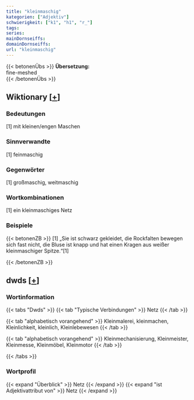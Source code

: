 ```yaml
---
title: "kleinmaschig"
kategorien: ["Adjektiv"]
schwierigkeit: ["k1", "h1", "r_"]
tags:
series:
mainDornseiffs:
domainDornseiffs:
url: "kleinmaschig"
---
```


{{< betonenÜbs >}}
**Übersetzung:**  
fine-meshed  
{{< /betonenÜbs >}}

## Wiktionary [[+](https://de.wiktionary.org/wiki/kleinmaschig)]

### Bedeutungen
[1] mit kleinen/engen Maschen  

### Sinnverwandte
[1] feinmaschig  

### Gegenwörter
[1] großmaschig, weitmaschig  

### Wortkombinationen
[1] ein kleinmaschiges Netz  

### Beispiele
{{< betonenZB >}}
[1] „Sie ist schwarz gekleidet, die Rockfalten bewegen sich fast nicht, die Bluse ist knapp und hat einen Kragen aus weißer kleinmaschiger Spitze.“[1]  

{{< /betonenZB >}}


## dwds [[+](https://www.dwds.de/wb/kleinmaschig)]

### Wortinformation
{{< tabs "Dwds" >}}
{{< tab "Typische Verbindungen" >}}
Netz
{{< /tab >}}

{{< tab "alphabetisch vorangehend" >}}
Kleinmalerei, kleinmachen, Kleinlichkeit, kleinlich, Kleinlebewesen
{{< /tab >}}

{{< tab "alphabetisch vorangehend" >}}
Kleinmechanisierung, Kleinmeister, Kleinmesse, Kleinmöbel, Kleinmotor
{{< /tab >}}

{{< /tabs >}}

### Wortprofil
{{< expand "Überblick" >}} Netz {{< /expand >}}
{{< expand "ist Adjektivattribut von" >}} Netz {{< /expand >}}

